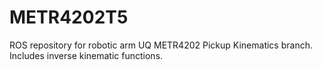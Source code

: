 # METR4202T5
ROS repository for robotic arm UQ METR4202
Pickup Kinematics branch.
Includes inverse kinematic functions.
